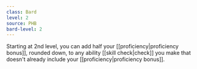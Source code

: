 ```yaml
---
class: Bard
level: 2
source: PHB
bard-level: 2
---
```


Starting at 2nd level, you can add half your [[proficiency|proficiency bonus]], rounded down, to any ability [[skill check|check]] you make that doesn't already include your [[proficiency|proficiency bonus]].
